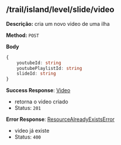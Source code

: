 ## /trail/island/level/slide/video

**Descrição:** cria um novo video de uma ilha

**Method:** `POST`

**Body**

```typescript
{
    youtubeId: string
    youtubePlaylistId: string
    slideId: string
}
```

**Success Response**: [Video](../../../../src/domain/trilhas/@entities/video.ts)
- retorna o video criado
- Status: `201`

**Error Response**: [ResourceAlreadyExistsError](../../../../src/core/errors/resource-already-exists-error.ts)
- video já existe
- Status: `400`